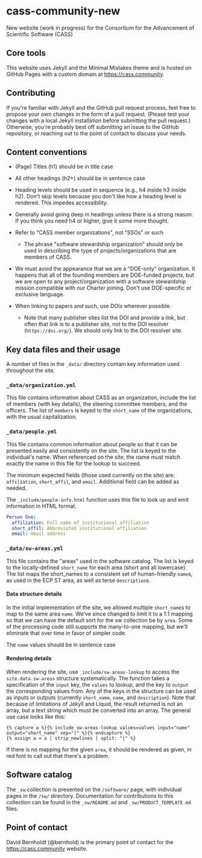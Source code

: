 # cass-community-new

New website (work in progress) for the Consortium for the Advancement of Scientific Software (CASS)

## Core tools

This website uses Jekyll and the Minimal Mistakes theme and is hosted on GitHub Pages with a custom domain at <https://cass.community>.

## Contributing

If you're familiar with Jekyll and the GitHub pull request process, feel free to propose your own changes in the form of a pull request. (Please test your changes with a local Jekyll installation before submitting the pull request.) Otherwise, you're probably best off submitting an issue to the GitHub repository, or reaching out to the point of contact to discuss your needs.

## Content conventions

* (Page) Titles (h1) should be in title case

* All other headings (h2+) should be in sentence case

* Heading levels should be used in sequence (e.g., h4 inside h3 inside h2).  Don't skip levels because you don't like how a heading level is rendered.  This impedes accessibility.

* Generally avoid going deep in headings unless there is a strong reason.  If you think you need h4 or higher, give it some more thought.

* Refer to "CASS member organizations", not "SSOs" or such 
  * The phrase "software stewardship organization" should only be used in describing the type of projects/organizations that are members of CASS.

* We must avoid the appearance that we are a "DOE-only" organization.  It happens that all of the founding members are DOE-funded projects, but we are open to any project/organization with a software stewardship mission compatible with our Charter joining.  Don't use DOE-specific or exclusive language.

* When linking to papers and such, use DOIs wherever possible.
  * Note that many publisher sites list the DOI and provide a link, but often that link is to a publisher site, not to the DOI resolver (`https://doi.org/`).  We should only link to the DOI resolver site.

## Key data files and their usage

A number of files in the `_data/` directory contain key information used throughout the site.

### `_data/organization.yml`

This file contains information about CASS as an organization, include the list of members (with key details), the steering committee members, and the officers.  The list of `members` is keyed to the `short_name` of the organizations, with the usual capitalization.

### `_data/people.yml`

This file contains common information about people so that it can be presented easily and consistently on the site.  The list is keyed to the individual's name. When referenced on the site, the name must match exactly the name in this file for the lookup to succeed.

The minimum expected fields (those used currently on the site) are: `affiliation`, `short_affil`, and `email`.  Additional field can be added as needed.

The `_include/people-info.html` function uses this file to look up and emit information in HTML format.

```yaml
Person One:
  affiliation: Full name of institutional affiliation
  short_affil: Abbreviated institutional affiliation
  email: email address
```

### `_data/sw-areas.yml`

This file contains the "areas" used in the software catalog.  The list is keyed to the locally-defined `short_name` for each area (short and all lowercase). The list maps the short_names to a consistent set of human-friendly `name`s, as used in the ECP ST area, as well as terse `description`s.

#### Data structure details

In the initial implementation of the site, we allowed multiple `short_name`s to map to the same area `name`.  We've since changed to limit it to a 1:1 mapping so that we can have the default sort for the sw collection be by `area`.  Some of the processing code still supports the many-to-one mapping, but we'll eliminate that over time in favor of simpler code.

The `name` values should be in sentence case

#### Rendering details

When rendering the site, use `_include/sw-areas-lookup` to access the `site.data.sw-areas` structure systematically.  The function takes a specification of the `input` key, the `values` to lookup, and the key to `output` the corresponding values from.  Any of the keys in the structure can be used as inputs or outputs (currently `short_name`, `name`, and `description`).  Note that because of limitations of Jekyll and Liquid, the result returned is not an array, but a text string which must be converted into an array. The general use case looks like this:

```
{% capture a %}{% include sw-areas-lookup values=values input="name" output="short_name" sep="|" %}{% endcapture %}
{% assign a = a | strip_newlines | split: "|" %}
```

If there is no mapping for the given `area`, it should be rendered as given, in red font to call out that there's a problem.

## Software catalog

The `_sw` collection is presented on the `/software/` page, with individual pages in the `/sw/` directory.  Documentation for contributions to this collection can be found in the `_sw/README.md` and `_sw/PRODUCT_TEMPLATE.md` files.

## Point of contact
David Bernholdt (@bernhold) is the primary point of contact for the <https://cass.community> website.